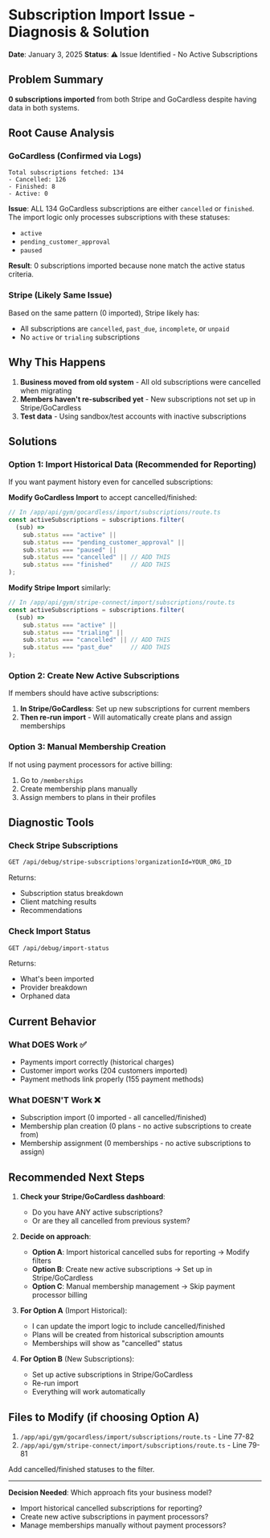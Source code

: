 # Subscription Import Issue - Diagnosis & Solution

**Date**: January 3, 2025
**Status**: ⚠️ Issue Identified - No Active Subscriptions

## Problem Summary

**0 subscriptions imported** from both Stripe and GoCardless despite having data in both systems.

## Root Cause Analysis

### GoCardless (Confirmed via Logs)
```
Total subscriptions fetched: 134
- Cancelled: 126
- Finished: 8
- Active: 0
```

**Issue**: ALL 134 GoCardless subscriptions are either `cancelled` or `finished`. The import logic only processes subscriptions with these statuses:
- `active`
- `pending_customer_approval`
- `paused`

**Result**: 0 subscriptions imported because none match the active status criteria.

### Stripe (Likely Same Issue)
Based on the same pattern (0 imported), Stripe likely has:
- All subscriptions are `cancelled`, `past_due`, `incomplete`, or `unpaid`
- No `active` or `trialing` subscriptions

## Why This Happens

1. **Business moved from old system** - All old subscriptions were cancelled when migrating
2. **Members haven't re-subscribed yet** - New subscriptions not set up in Stripe/GoCardless
3. **Test data** - Using sandbox/test accounts with inactive subscriptions

## Solutions

### Option 1: Import Historical Data (Recommended for Reporting)
If you want payment history even for cancelled subscriptions:

**Modify GoCardless Import** to accept cancelled/finished:
```typescript
// In /app/api/gym/gocardless/import/subscriptions/route.ts
const activeSubscriptions = subscriptions.filter(
  (sub) =>
    sub.status === "active" ||
    sub.status === "pending_customer_approval" ||
    sub.status === "paused" ||
    sub.status === "cancelled" || // ADD THIS
    sub.status === "finished"     // ADD THIS
);
```

**Modify Stripe Import** similarly:
```typescript
// In /app/api/gym/stripe-connect/import/subscriptions/route.ts
const activeSubscriptions = subscriptions.filter(
  (sub) =>
    sub.status === "active" ||
    sub.status === "trialing" ||
    sub.status === "cancelled" || // ADD THIS
    sub.status === "past_due"     // ADD THIS
);
```

### Option 2: Create New Active Subscriptions
If members should have active subscriptions:

1. **In Stripe/GoCardless**: Set up new subscriptions for current members
2. **Then re-run import** - Will automatically create plans and assign memberships

### Option 3: Manual Membership Creation
If not using payment processors for active billing:

1. Go to `/memberships`
2. Create membership plans manually
3. Assign members to plans in their profiles

## Diagnostic Tools

### Check Stripe Subscriptions
```bash
GET /api/debug/stripe-subscriptions?organizationId=YOUR_ORG_ID
```

Returns:
- Subscription status breakdown
- Client matching results
- Recommendations

### Check Import Status
```bash
GET /api/debug/import-status
```

Returns:
- What's been imported
- Provider breakdown
- Orphaned data

## Current Behavior

### What DOES Work ✅
- Payments import correctly (historical charges)
- Customer import works (204 customers imported)
- Payment methods link properly (155 payment methods)

### What DOESN'T Work ❌
- Subscription import (0 imported - all cancelled/finished)
- Membership plan creation (0 plans - no active subscriptions to create from)
- Membership assignment (0 memberships - no active subscriptions to assign)

## Recommended Next Steps

1. **Check your Stripe/GoCardless dashboard**:
   - Do you have ANY active subscriptions?
   - Or are they all cancelled from previous system?

2. **Decide on approach**:
   - **Option A**: Import historical cancelled subs for reporting → Modify filters
   - **Option B**: Create new active subscriptions → Set up in Stripe/GoCardless
   - **Option C**: Manual membership management → Skip payment processor billing

3. **For Option A** (Import Historical):
   - I can update the import logic to include cancelled/finished
   - Plans will be created from historical subscription amounts
   - Memberships will show as "cancelled" status

4. **For Option B** (New Subscriptions):
   - Set up active subscriptions in Stripe/GoCardless
   - Re-run import
   - Everything will work automatically

## Files to Modify (if choosing Option A)

1. `/app/api/gym/gocardless/import/subscriptions/route.ts` - Line 77-82
2. `/app/api/gym/stripe-connect/import/subscriptions/route.ts` - Line 79-81

Add cancelled/finished statuses to the filter.

---

**Decision Needed**: Which approach fits your business model?
- Import historical cancelled subscriptions for reporting?
- Create new active subscriptions in payment processors?
- Manage memberships manually without payment processors?
